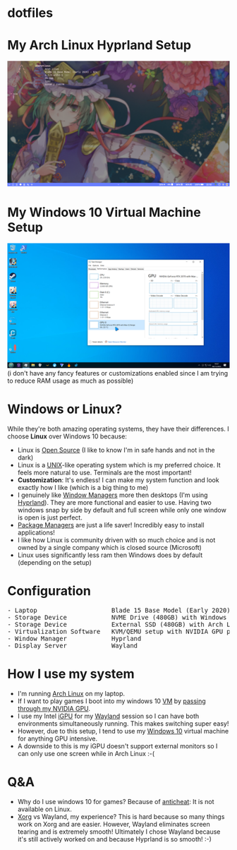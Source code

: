 # dotfiles

# My Arch Linux Hyprland Setup

![i2](screenshots/i2.png)

# My Windows 10 Virtual Machine Setup

![i3](screenshots/i3.png)
(i don't have any fancy features or customizations enabled since I am trying to reduce RAM usage as much as possible)

# Windows or Linux?

While they're both amazing operating systems, they have their differences. I choose **Linux** over Windows 10 because:

- Linux is [Open Source](https://en.wikipedia.org/wiki/Open_source) (I like to know I'm in safe hands and not in the dark)
- Linux is a [UNIX](https://en.wikipedia.org/wiki/Unix)-like operating system which is my preferred choice. It feels more natural to use. Terminals are the most important!
- **Customization**: It's endless! I can make my system function and look exactly how I like (which is a big thing to me)
- I genuinely like [Window Managers](https://en.wikipedia.org/wiki/Window_manager) more then desktops (I'm using [Hyprland](https://wiki.archlinux.org/title/Hyprland)). They are more functional and easier to use. Having two windows snap by side by default and full screen while only one window is open is just perfect.
- [Package Managers](https://en.wikipedia.org/wiki/Package_manager) are just a life saver! Incredibly easy to install applications!
- I like how Linux is community driven with so much choice and is not owned by a single company which is closed source (Microsoft)
- Linux uses significantly less ram then Windows does by default (depending on the setup)

# Configuration

<pre>
- Laptop                    Blade 15 Base Model (Early 2020) - RZ4
- Storage Device            NVME Drive (480GB) with Windows 10
- Storage Device            External SSD (480GB) with Arch Linux
- Virtualization Software   KVM/QEMU setup with NVIDIA GPU passthrough
- Window Manager            Hyprland
- Display Server            Wayland
</pre>

# How I use my system

- I'm running [Arch Linux](https://archlinux.org) on my laptop.
- If I want to play games I boot into my windows 10 [VM](https://en.wikipedia.org/wiki/Virtual_machine) by [passing through my NVIDIA GPU](https://wiki.archlinux.org/title/PCI_passthrough_via_OVMF).
- I use my Intel [iGPU](https://www.howtogeek.com/781784/what-is-integrated-graphics) for my [Wayland](https://wiki.archlinux.org/title/Wayland) session so I can have both environments simultaneously running. This makes switching super easy!
- However, due to this setup, I tend to use my [Windows 10](https://en.wikipedia.org/wiki/Windows_10) virtual machine for anything GPU intensive.
- A downside to this is my iGPU doesn't support external monitors so I can only use one screen while in Arch Linux :-(

# Q&A

- Why do I use windows 10 for games? Because of [anticheat](https://en.wikipedia.org/wiki/Category:Anti-cheat_software): It is not available on Linux.
- [Xorg](https://wiki.archlinux.org/title/Xorg) vs Wayland, my experience? This is hard because so many things work on Xorg and are easier. However, Wayland eliminates screen tearing and is extremely smooth! Ultimately I chose Wayland because it's still actively worked on and because Hyprland is so smooth! :-)
